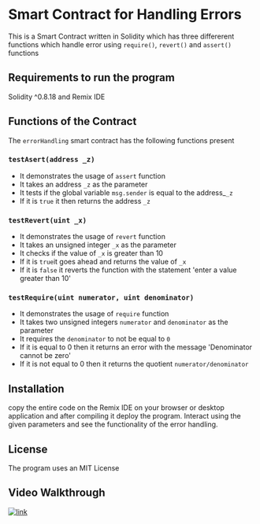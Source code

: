 # Smart Contract for Handling Errors
This is a Smart Contract written in Solidity which has three differerent functions which handle error using 
`require()`, `revert()` and `assert()` functions

## Requirements to run the program 
Solidity ^0.8.18 and Remix IDE

## Functions of the Contract
The `errorHandling` smart contract has the following functions present

### `testAsert(address _z)`
* It demonstrates the usage of `assert` function
* It takes an address `_z` as the parameter
* It tests if the global variable `msg.sender` is equal to the address_`_z`
* If it is `true` it then returns the address `_z`

### `testRevert(uint _x)`
* It demonstrates the usage of `revert` function
* It takes an unsigned integer `_x` as the parameter
* It checks if the value of `_x` is greater than 10
* If it is `true`it goes ahead and returns the value of `_x`
* If it is `false` it reverts the function with the statement 'enter a value greater than 10'

### `testRequire(uint numerator, uint denominator)`
* It demonstrates the usage of `require` function
* It takes two unsigned integers `numerator` and `denominator` as the parameter
* It requires the `denominator` to not be equal to `0`
* If it is equal to 0 then it returns an error with the message 'Denominator cannot be zero'
* If it is not equal to 0 then it returns the quotient `numerator/denominator`

## Installation 
copy the entire code on the Remix IDE on your browser or desktop application and after compiling it deploy the program.
Interact using the given parameters and see the functionality of the error handling.

## License
The program uses an MIT License

## Video Walkthrough
[![link]([okay.com](https://wallpapercave.com/wp/wp10320823.jpg)https://wallpapercave.com/wp/wp10320823.jpg)](https://www.youtube.com/watch?v=ubFq-wV3Eic&pp=ygUGc3RhdGlj)
